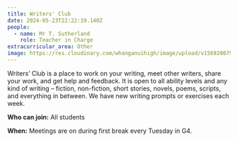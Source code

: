 ```yaml
---
title: Writers' Club
date: 2024-05-23T22:22:19.140Z
people:
  - name: Mr T. Sutherland
    role: Teacher in Charge
extracurricular_area: Other
image: https://res.cloudinary.com/whanganuihigh/image/upload/v1569280794/Performing%20Arts/Writing_Club.jpg
---
```

Writers’ Club is a place to work on your writing, meet other writers, share your work, and get help and feedback. It is open to all ability levels and any kind of writing – fiction, non-fiction, short stories, novels, poems, scripts, and everything in between. We have new writing prompts or exercises each week.

**Who can join:** All students

**When:** Meetings are on during first break every Tuesday in G4.